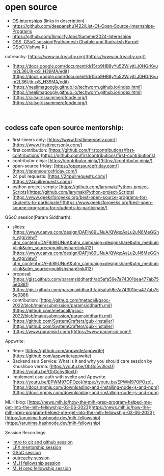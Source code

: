# open source 

- [OS internships](https://youtu.be/x4hsV_q_YQc) (links in description)
- https://github.com/deepanshu1422/List-Of-Open-Source-Internships-Programs 
- https://github.com/SimplifyJobs/Summer2024-Internships 
- [OSS, GSoC session(Prathamesh Ghatole and Rudraksh Karpe)](https://youtu.be/Tra9NJlhwdk)  
- [GSoC(Vishwa R.)](https://youtu.be/c8FuTmqOnGg)  

outreachy: [https://www.outreachy.org/](https://www.outreachy.org/)
<br>
- [https://docs.google.com/document/d/15rb9HB8yYu52WIyjtLJ0HGrKyum2L36Ujh-pS_H39MA/edit](https://docs.google.com/document/d/15rb9HB8yYu52WIyjtLJ0HGrKyum2L36Ujh-pS_H39MA/edit)  
- [https://neelimagoogly.github.io/techworm.github.io/index.html](https://neelimagoogly.github.io/techworm.github.io/index.html)  
- [https://railsgirlssummerofcode.org/](https://railsgirlssummerofcode.org/)  


<br>
<h2>codess cafe open source mentorship:  </h2>

- first-timers only: [https://www.firsttimersonly.com/](https://www.firsttimersonly.com/)  
- first contribution: [https://github.com/firstcontributions/first-contributions](https://github.com/firstcontributions/first-contributions)  
- contributor ninja: [https://contributor.ninja/](https://contributor.ninja/)  
- open-source friday: [https://opensourcefriday.com/](https://opensourcefriday.com/)  
- 24 pull requests: [https://24pullrequests.com/](https://24pullrequests.com/)  
- python project scripts: [https://github.com/larymak/Python-project-Scripts](https://github.com/larymak/Python-project-Scripts)  
- [https://www.geeksforgeeks.org/best-open-source-programs-for-students-to-participate/](https://www.geeksforgeeks.org/best-open-source-programs-for-students-to-participate/)  

GSoC session(Param Siddharth):  
- slides: [https://www.canva.com/design/DAFjh89UNuA/QWqcAaLu2uN6MeGGhe_yzg/view?utm_content=DAFjh89UNuA&utm_campaign=designshare&utm_medium=link&utm_source=publishsharelink#12](https://www.canva.com/design/DAFjh89UNuA/QWqcAaLu2uN6MeGGhe_yzg/view?utm_content=DAFjh89UNuA&utm_campaign=designshare&utm_medium=link&utm_source=publishsharelink#12)  
- proposal: [https://gist.github.com/paramsiddharth/ab5afa56e7a74301bea477ab755e088f](https://gist.github.com/paramsiddharth/ab5afa56e7a74301bea477ab755e088f)  
- contribution: [https://github.com/metacall/gsoc-2022/blob/main/submission/paramsiddharth.md](https://github.com/metacall/gsoc-2022/blob/main/submission/paramsiddharth.md)  
- [https://github.com/SystemCrafters/guix-installer](https://github.com/SystemCrafters/guix-installer)  
- [https://www.paramsid.com/](https://www.paramsid.com/)  

Appwrite:  
- Repo: [https://github.com/appwrite/appwrite](https://github.com/appwrite/appwrite)  
- Backend as a Service: What is it and why you should care session by Khushboo verma: [https://youtu.be/ObGc5v3loxU](https://youtu.be/ObGc5v3loxU)  
- Implement user auth with svelte and Appwrite: [https://youtu.be/EPWM97OPOzo](https://youtu.be/EPWM97OPOzo), [https://docs.npmjs.com/downloading-and-installing-node-js-and-npm](https://docs.npmjs.com/downloading-and-installing-node-js-and-npm)  

MLH blog: [https://news.mlh.io/how-the-mlh-prep-program-helped-me-get-into-the-mlh-fellowship-03-06-2023](https://news.mlh.io/how-the-mlh-prep-program-helped-me-get-into-the-mlh-fellowship-03-06-2023), [https://arunima.hashnode.dev/mlh-fellowship](https://arunima.hashnode.dev/mlh-fellowship)  

Session Recordings:  
- [Intro to git and github session](https://youtube.com/live/DLKHfFWxQ3M?feature=share)  
- [LFX mentorship session](https://youtu.be/aSLm_fPw8yE)  
- [GSoC session](#)
- [outreachy session](https://youtu.be/AD1ax-8yERA)   
- [MLH fellowship session](https://youtu.be/UFWuVBBNURI) 
- [MLH prep fellowship session](https://www.youtube.com/live/YMiVDQ2N1gI?feature=share)  

